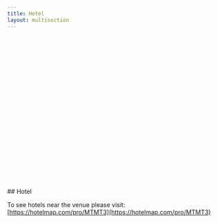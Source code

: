 ```yaml
---
title: Hotel
layout: multisection
---
```

<section style="background: url(/assets/images/london/hotelmap.png) center center; height: 350px; background-size: cover;">

</section>

<section markdown="1">
## Hotel

To see hotels near the venue please visit: [https://hotelmap.com/pro/MTMT3](https://hotelmap.com/pro/MTMT3)	

</section>




